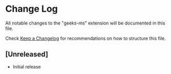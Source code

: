# Change Log
All notable changes to the "geeks-ms" extension will be documented in this file.

Check [Keep a Changelog](http://keepachangelog.com/) for recommendations on how to structure this file.

## [Unreleased]
- Initial release
